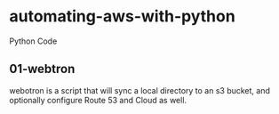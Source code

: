 # automating-aws-with-python
Python Code


## 01-webtron
webotron is a script that will sync a local directory to an s3 bucket, and optionally configure Route 53 and Cloud as well.
